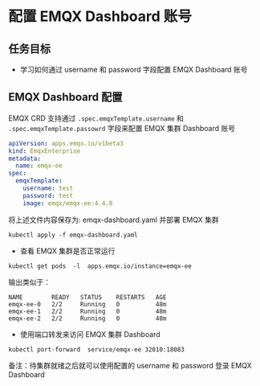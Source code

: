 # 配置 EMQX Dashboard 账号

## 任务目标
- 学习如何通过 username 和 password 字段配置 EMQX Dashboard 账号

## EMQX Dashboard 配置
EMQX CRD 支持通过 `.spec.emqxTemplate.username` 和 `.spec.emqxTemplate.passowrd` 字段来配置 EMQX 集群 Dashboard 账号

```yaml
apiVersion: apps.emqx.io/v1beta3
kind: EmqxEnterprise
metadata:
  name: emqx-ee
spec:
  emqxTemplate:
    username: test
    password: test
    image: emqx/emqx-ee:4.4.8
```

将上述文件内容保存为: emqx-dashboard.yaml 并部署 EMQX 集群

```
kubectl apply -f emqx-dashboard.yaml
```

- 查看 EMQX 集群是否正常运行

```
kubectl get pods  -l  apps.emqx.io/instance=emqx-ee
```

输出类似于：

```
NAME        READY   STATUS    RESTARTS   AGE
emqx-ee-0   2/2     Running   0          48m
emqx-ee-1   2/2     Running   0          48m
emqx-ee-2   2/2     Running   0          48m
```

- 使用端口转发来访问 EMQX 集群 Dashboard

```
kubectl port-forward  service/emqx-ee 32010:18083
```

备注：待集群就绪之后就可以使用配置的 username 和 password 登录 EMQX Dashboard
